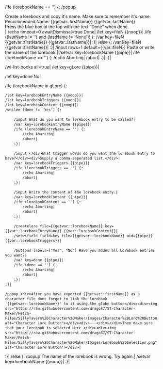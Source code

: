 /ife (lorebookName == '') {:
	/popup <div>Create a lorebook and copy it's name. Make sure to remember it's name.</div><div>Recommended Name: {{getvar::firstName}} {{getvar::lastName}}</div><div>Press the blue box at the top with the text "Done" when done.</div>|
	/echo timeout=0 awaitDismissal=true Done|
	/let key=fileN {{noop}}|
	/ife ((lastName != '') and (lastName != 'None')) {:
		/var key=fileN {{getvar::firstName}} {{getvar::lastName}}|
	:}|
	/else {:
		/var key=fileN {{getvar::firstName}}|
	:}|
	/input rows=1 default={{var::fileN}} Paste or write the name of the lorebook.|
	/setvar key=lorebookName {{pipe}}|
	/ife (lorebookName == '') {:
		/echo Aborting|
		/abort|
	:}|
:}|

/wi-list-books all=true|
/let key=gLore {{pipe}}|

/let key=done No|

/ife (lorebookName in gLore) {:
	
	/let key=lorebookEntryName {{noop}}|
	/let key=lorebookTriggers {{noop}}|
	/let key=lorebookContent {{noop}}|
	/whilee (done != 'Yes') {:
		
		/input What do you want to lorebook entry to be called?|
		/var key=lorebookEntryName {{pipe}}|
		/ife (lorebookEntryName == '') {:
			/echo Aborting|
			/abort|
		:}|
		
		/input </div>What trigger words do you want the lorebook entry to have?</div><div>Supply a comma-seperated list.</div>|
		/var key=lorebookTriggers {{pipe}}|
		/ife (lorebookTriggers == '') {:
			/echo Aborting|
			/abort|
		:}|
		
		/input Write the content of the lorebook entry.|
		/var key=lorebookContent {{pipe}}|
		/ife (lorebookContent == '') {:
			/echo Aborting|
			/abort|
		:}|
		
		/createlore file={{getvar::lorebookName}} key={{var::lorebookEntryName}} {{var::lorebookContent}}|
		/setwifield field=key file={{getvar::lorebookName}} uid={{pipe}} {{var::lorebookTriggers}}|
		
		/buttons labels=["Yes", "No"] Have you added all Lorebook entries you want?|
		/var key=done {{pipe}}|
		/ife (done == '') {:
			/echo Aborting|
			/abort|
		:}|
	:}|
	
	/popup <div>After you have exported {{getvar::firstName}} as a character file dont forget to link the lorebook '{{getvar::lorebookName}}' to it using the globe button</div><div><img src="https://raw.githubusercontent.com/drago87/ST-Character-Maker/Fetch-Files/SillyTavern%20Character%20Maker/Images/Character%20Lore%20Button.png" alt="Character Lore Button"></div><div>---</div></div>Then make sure that your lorebook is selected Here.</div><div><img src="https://raw.githubusercontent.com/drago87/ST-Character-Maker/Fetch-Files/SillyTavern%20Character%20Maker/Images/Lorebook%20Selection.png" alt="Character Lore Button"></div>|
:}|
/else {:
	/popup The name of the lorebook is wrong. Try again.|
	/setvar key=lorebookName {{noop}}|
:}|